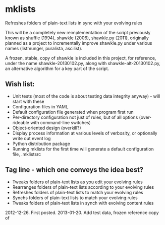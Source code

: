 mklists
=======

Refreshes folders of plain-text lists in sync with your evolving rules

This will be a completely new reimplementation of the script previously known
as shuffle (1994), shawkle (2006), shawkle.py (2011), originally planned as a
project to incrementally improve shawkle.py under various names (listmunger,
puralista, ascilist).  

A frozen, stable, copy of shawkle is included in this project, for reference,
under the name shawkle-20130102.py, along with shawkle-alt-20130102.py, an 
alternative algorithm for a key part of the script.

Wish list:
----------

* Unit tests (most of the code is about testing data integrity anyway) - will start with these
* Configuration files in YAML
* Default configuration file generated when program first run
* Per-directory configuration not just of rules, but of all options (over-rideable with command-line switches)
* Object-oriented design (overkill?)
* Display process information at various levels of verbosity, or optionally write out event log
* Python distribution package
* Running mklists for the first time will generate a default configuration file, .mklistsrc

Tag line - which one conveys the idea best?
-------------------------------------------

* Tweaks folders of plain-text lists as you edit your evolving rules
* Rearranges folders of plain-text lists according to your evolving rules
* Refreshes folders of plain-text lists to match your evolving rules
* Synchs folders of plain-text lists to match your evolving rules
* Tweaks folders of plain-text lists in synch with evolving content rules

2012-12-26. First posted.
2013-01-20. Add test data, frozen reference copy of 
